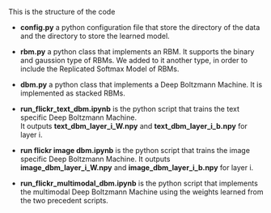 This is the structure of the code 

* **config.py** a python configuration file that store the directory of the data and the directory to store the learned model.

* **rbm.py** a python class that implements an RBM. It supports the binary and gaussion type of RBMs. 
 We added to it another type, in order to include the Replicated Softmax Model of RBMs.

* **dbm.py** a python class that implements a Deep Boltzmann Machine. It is implemented as stacked RBMs. 

* **run_flickr_text_dbm.ipynb** is the python script that trains the text specific Deep Boltzmann Machine.  
  It outputs **text_dbm_layer_i_W.npy** and **text_dbm_layer_i_b.npy** for layer i. 

* **run flickr image dbm.ipynb** is the python script that trains the image specific Deep Boltzmann Machine. 
 It outputs **image_dbm_layer_i_W.npy** and **image_dbm_layer_i_b.npy** for layer i.

* **run_flickr_multimodal_dbm.ipynb** is the python script that implements the multimodal Deep Boltzmann Machine using the weights learned from the two precedent scripts.
